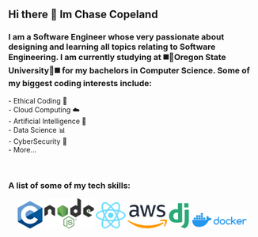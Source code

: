 ## Hi there 👋 Im Chase Copeland 

<h3> I am a Software Engineer whose very passionate about designing and learning all topics relating to Software Engineering. I am currently studying at ◼️🔶Oregon State University🔶◼️ for my bachelors in Computer Science. Some of my biggest coding interests include: </h3>
<p>
  <div>- Ethical Coding 🤲</div>
  <div>- Cloud Computing ☁️</div>
  <div>- Artificial Intelligence 🤖</div>
  <div>- Data Science 📊</div>
  <div>- CyberSecurity 🔐</div>
  <div>- More...</div>
</p>

<br>

### A list of some of my tech skills:

<p align="center">
  <img title="C Language" alt="C/C++" src="https://github.com/chasec22/chasec22/blob/main/assets/C_Programming_Language.svg" width=50 >
  <img title="Node" alt="Node" src="https://github.com/chasec22/chasec22/blob/main/assets/Node.js_logo.svg" width=100> 
  <img title="React" alt="React" src="https://github.com/chasec22/chasec22/blob/main/assets/React-icon.svg" width=60> 
  <img title="AWS" alt="AWS" src="https://github.com/chasec22/chasec22/blob/main/assets/aws.svg" width=80> 
  <img title="Django" alt="Django" src="https://github.com/chasec22/chasec22/blob/main/assets/django.svg" width=40> 
  <img title="Docker" alt="Docker" src="https://github.com/chasec22/chasec22/blob/main/assets/docker.svg" width=110 style="margin:3px;">
</p>

<!--
**chasec22/chasec22** is a ✨ _special_ ✨ repository because its `README.md` (this file) appears on your GitHub profile.

Here are some ideas to get you started:

- 🔭 I’m currently working on ...
- 🌱 I’m currently learning ...
- 👯 I’m looking to collaborate on ...
- 🤔 I’m looking for help with ...
- 💬 Ask me about ...
- 📫 How to reach me: ...
- 😄 Pronouns: ...
- ⚡ Fun fact: ...
-->
